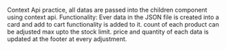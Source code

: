 Context Api practice, all datas are passed into the children component using context api.
Functionality: Ever data in the JSON file is created into a card and add to cart functionality is added to it.
count of each product can be adjusted max upto the stock limit.
price and quantity of each data is updated at the footer at every adjustment.
